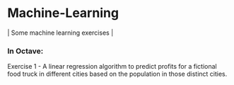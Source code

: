 # Machine-Learning
| Some machine learning exercises |

### In Octave:
Exercise 1 - A linear regression algorithm to predict profits for a fictional food truck in 
different cities based on the population in those distinct cities.
